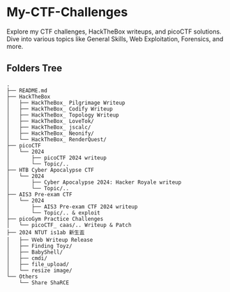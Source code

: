 # My-CTF-Challenges
Explore my CTF challenges, HackTheBox writeups, and picoCTF solutions. Dive into various topics like General Skills, Web Exploitation, Forensics, and more.

## Folders Tree
```
.
├── README.md
├── HackTheBox
│   ├── HackTheBox_ Pilgrimage Writeup
│   ├── HackTheBox_ Codify Writeup
│   ├── HackTheBox_ Topology Writeup
│   ├── HackTheBox_ LoveTok/
│   ├── HackTheBox_ jscalc/
│   ├── HackTheBox_ Neonify/
│   └── HackTheBox_ RenderQuest/
├── picoCTF
│   └── 2024 
│       ├── picoCTF 2024 writeup 
│       └── Topic/..
├── HTB Cyber Apocalypse CTF
│   └── 2024 
│       ├── Cyber Apocalypse 2024: Hacker Royale writeup
│       └── Topic/..
├── AIS3 Pre-exam CTF
│   └── 2024 
│       ├── AIS3 Pre-exam CTF 2024 writeup
│       └── Topic/.. & exploit
├── picoGym Practice Challenges
│   └── picoCTF_ caas/.. Writeup & Patch 
├── 2024 NTUT is1ab 新生盃
│   ├── Ｗeb Writeup Release
│   ├── Finding Toyz/
│   ├── BabyShell/
│   ├── cmdi/
│   ├── file_upload/
│   └── resize image/
└── Others
    └── Share ShaRCE
```

